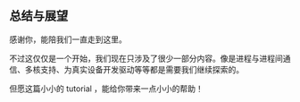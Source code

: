 ## 总结与展望

感谢你，能陪我们一直走到这里。

不过这仅仅是一个开始，我们现在只涉及了很少一部分内容。像是进程与进程间通信、多核支持、为真实设备开发驱动等等都是需要我们继续探索的。

但愿这篇小小的 tutorial ，能给你带来一点小小的帮助！